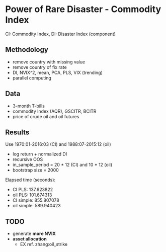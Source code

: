 # Power of Rare Disaster - Commodity Index

CI: Commodity Index, DI: Disaster Index (component)

## Methodology

- remove country with missing value
- remove country of fix rate
- DI, NVIX^2, mean, PCA, PLS, VIX (trending)
- parallel computing

## Data

- 3-month T-bills
- commodity Index (AQR), GSCITR, BCITR
- price of crude oil and oil futures

## Results

Use 1970:01-2016:03 (CI) and 1988:07-2015:12 (oil)

- log return + normalized DI
- recursive OOS
- in_sample_period = 20 \* 12 (CI) and 10 \* 12 (oil)
- bootstrap size = 2000

Elapsed time (seconds):

- CI PLS: 137.623822
- oil PLS: 101.674313
- CI simple: 855.807078
- oil simple: 589.940423


## TODO

- generate **more NVIX**
- **asset allocation**
    - EX  ref. zhang:oil_strike
